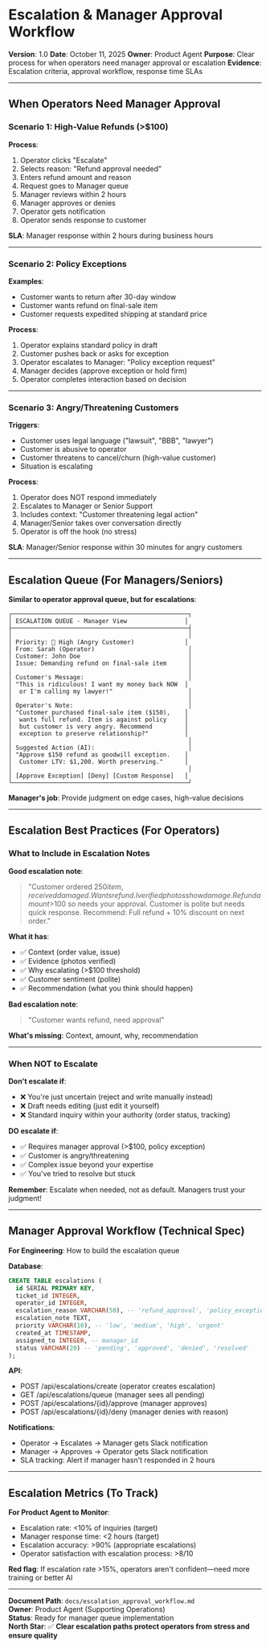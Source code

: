 # Escalation & Manager Approval Workflow

**Version**: 1.0
**Date**: October 11, 2025
**Owner**: Product Agent
**Purpose**: Clear process for when operators need manager approval or escalation
**Evidence**: Escalation criteria, approval workflow, response time SLAs

---

## When Operators Need Manager Approval

### Scenario 1: High-Value Refunds (>$100)

**Process**:
1. Operator clicks "Escalate"
2. Selects reason: "Refund approval needed"
3. Enters refund amount and reason
4. Request goes to Manager queue
5. Manager reviews within 2 hours
6. Manager approves or denies
7. Operator gets notification
8. Operator sends response to customer

**SLA**: Manager response within 2 hours during business hours

---

### Scenario 2: Policy Exceptions

**Examples**:
- Customer wants to return after 30-day window
- Customer wants refund on final-sale item
- Customer requests expedited shipping at standard price

**Process**:
1. Operator explains standard policy in draft
2. Customer pushes back or asks for exception
3. Operator escalates to Manager: "Policy exception request"
4. Manager decides (approve exception or hold firm)
5. Operator completes interaction based on decision

---

### Scenario 3: Angry/Threatening Customers

**Triggers**:
- Customer uses legal language ("lawsuit", "BBB", "lawyer")
- Customer is abusive to operator
- Customer threatens to cancel/churn (high-value customer)
- Situation is escalating

**Process**:
1. Operator does NOT respond immediately
2. Escalates to Manager or Senior Support
3. Includes context: "Customer threatening legal action"
4. Manager/Senior takes over conversation directly
5. Operator is off the hook (no stress)

**SLA**: Manager/Senior response within 30 minutes for angry customers

---

## Escalation Queue (For Managers/Seniors)

**Similar to operator approval queue, but for escalations**:

```
┌─────────────────────────────────────────────────┐
│ ESCALATION QUEUE - Manager View                │
├─────────────────────────────────────────────────┤
│                                                 │
│ Priority: 🔴 High (Angry Customer)              │
│ From: Sarah (Operator)                          │
│ Customer: John Doe                              │
│ Issue: Demanding refund on final-sale item      │
│                                                 │
│ Customer's Message:                             │
│ "This is ridiculous! I want my money back NOW  │
│  or I'm calling my lawyer!"                     │
│                                                 │
│ Operator's Note:                                │
│ "Customer purchased final-sale item ($150),    │
│  wants full refund. Item is against policy     │
│  but customer is very angry. Recommend         │
│  exception to preserve relationship?"          │
│                                                 │
│ Suggested Action (AI):                          │
│ "Approve $150 refund as goodwill exception.    │
│  Customer LTV: $1,200. Worth preserving."      │
│                                                 │
│ [Approve Exception] [Deny] [Custom Response]   │
└─────────────────────────────────────────────────┘
```

**Manager's job**: Provide judgment on edge cases, high-value decisions

---

## Escalation Best Practices (For Operators)

### What to Include in Escalation Notes

**Good escalation note**:
> "Customer ordered $250 item, received damaged. Wants refund. I verified photos show damage. Refund amount >$100 so needs your approval. Customer is polite but needs quick response. Recommend: Full refund + 10% discount on next order."

**What it has**:
- ✅ Context (order value, issue)
- ✅ Evidence (photos verified)
- ✅ Why escalating (>$100 threshold)
- ✅ Customer sentiment (polite)
- ✅ Recommendation (what you think should happen)

**Bad escalation note**:
> "Customer wants refund, need approval"

**What's missing**: Context, amount, why, recommendation

---

### When NOT to Escalate

**Don't escalate if**:
- ❌ You're just uncertain (reject and write manually instead)
- ❌ Draft needs editing (just edit it yourself)
- ❌ Standard inquiry within your authority (order status, tracking)

**DO escalate if**:
- ✅ Requires manager approval (>$100, policy exception)
- ✅ Customer is angry/threatening
- ✅ Complex issue beyond your expertise
- ✅ You've tried to resolve but stuck

**Remember**: Escalate when needed, not as default. Managers trust your judgment!

---

## Manager Approval Workflow (Technical Spec)

**For Engineering**: How to build the escalation queue

**Database**:
```sql
CREATE TABLE escalations (
  id SERIAL PRIMARY KEY,
  ticket_id INTEGER,
  operator_id INTEGER,
  escalation_reason VARCHAR(50), -- 'refund_approval', 'policy_exception', 'angry_customer', 'complex'
  escalation_note TEXT,
  priority VARCHAR(10), -- 'low', 'medium', 'high', 'urgent'
  created_at TIMESTAMP,
  assigned_to INTEGER, -- manager_id
  status VARCHAR(20) -- 'pending', 'approved', 'denied', 'resolved'
);
```

**API**:
- POST /api/escalations/create (operator creates escalation)
- GET /api/escalations/queue (manager sees all pending)
- POST /api/escalations/{id}/approve (manager approves)
- POST /api/escalations/{id}/deny (manager denies with reason)

**Notifications**:
- Operator → Escalates → Manager gets Slack notification
- Manager → Approves → Operator gets Slack notification
- SLA tracking: Alert if manager hasn't responded in 2 hours

---

## Escalation Metrics (To Track)

**For Product Agent to Monitor**:
- Escalation rate: <10% of inquiries (target)
- Manager response time: <2 hours (target)
- Escalation accuracy: >90% (appropriate escalations)
- Operator satisfaction with escalation process: >8/10

**Red flag**: If escalation rate >15%, operators aren't confident—need more training or better AI

---

**Document Path**: `docs/escalation_approval_workflow.md`  
**Owner**: Product Agent (Supporting Operations)  
**Status**: Ready for manager queue implementation  
**North Star**: ✅ **Clear escalation paths protect operators from stress and ensure quality**

